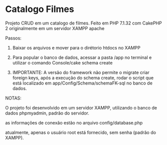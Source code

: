 # Catalogo Filmes

Projeto CRUD em um catalogo de filmes.
Feito em PHP 7.1.32 com CakePHP 2 originalmente em um servidor XAMPP apache

Passos:

1. Baixar os arquivos e mover para o dirétorio htdocs no XAMPP

2. Para popular o banco de dados, acessar a pasta /app no terminal e utilizar o comando Console/cake schema create

3. IMPORTANTE: A versão do framework não permite o migrate criar foreign keys, após a execução do schema create, rodar o script que está localizado em app/Config/Schema/schemaFK-sql no banco de dados.

NOTAS:

O projeto foi desenvolvido em um servidor XAMPP, utilizando o banco de dados phpmyadmin, padrão do servidor.

as informações de conexão estão no arquivo config/database.php

atualmente, apenas o usuário root está fornecido, sem senha (padrão do XAMPP).